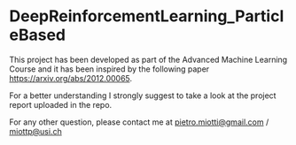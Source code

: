 # DeepReinforcementLearning_ParticleBased

This project has been developed as part of the Advanced Machine Learning Course and it has been inspired by the following paper https://arxiv.org/abs/2012.00065. 

For a better understanding I strongly suggest to take a look at the project report uploaded in the repo. 

For any other question, please contact me at pietro.miotti@gmail.com / miottp@usi.ch
